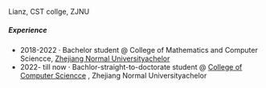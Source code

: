 Lianz, CST collge, ZJNU


##### Experience


- 2018-2022 · Bachelor student @ College of Mathematics and Computer Sciencce, [Zhejiang Normal Universityachelor][1]
- 2022- till now · Bachlor-straight-to-doctorate student @ [College of Computer Sciencce][2] , Zhejiang Normal Universityachelor

[1]: //www.zjnu.edu.cn/
[2]://cs.zjnu.edu.cn/main.htm
